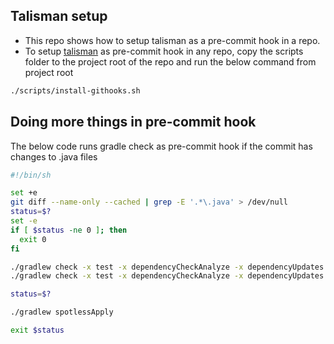 ## Talisman setup
- This repo shows how to setup talisman as a pre-commit hook in a repo.
- To setup [talisman](https://github.com/thoughtworks/talisman) as pre-commit hook in any repo, copy the scripts folder to the project root of the repo and run the below command from project root

```bash
./scripts/install-githooks.sh
````

## Doing more things in pre-commit hook

The below code runs gradle check as pre-commit hook if the commit has changes to .java files

```bash
#!/bin/sh

set +e
git diff --name-only --cached | grep -E '.*\.java' > /dev/null
status=$?
set -e
if [ $status -ne 0 ]; then
  exit 0
fi

./gradlew check -x test -x dependencyCheckAnalyze -x dependencyUpdates --dry-run
./gradlew check -x test -x dependencyCheckAnalyze -x dependencyUpdates -x jacocoTestCoverageVerification

status=$?

./gradlew spotlessApply

exit $status
```